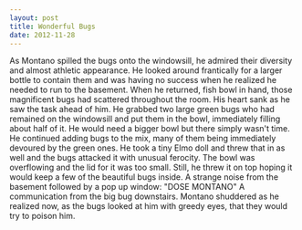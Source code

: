 ```yaml
---
layout: post
title: Wonderful Bugs
date: 2012-11-28
---
```

As Montano spilled the bugs onto the windowsill, he admired their diversity
      and almost athletic appearance. He looked around frantically for a larger bottle to contain
      them and was having no success when he realized he needed to run to the basement. When he
      returned, fish bowl in hand, those magnificent bugs had scattered throughout the room. His
      heart sank as he saw the task ahead of him. He grabbed two large green bugs who had remained
      on the windowsill and put them in the bowl, immediately filling about half of it. He would
      need a bigger bowl but there simply wasn't time. He continued adding bugs to the mix, many of
      them being immediately devoured by the green ones. He took a tiny Elmo doll and threw that in
      as well and the bugs attacked it with unusual ferocity. The bowl was overflowing and the lid
      for it was too small. Still, he threw it on top hoping it would keep a few of the beautiful
      bugs inside. A strange noise from the basement followed by a pop up window: "DOSE MONTANO" A
      communication from the big bug downstairs. Montano shuddered as he realized now, as the bugs
      looked at him with greedy eyes, that they would try to poison him.